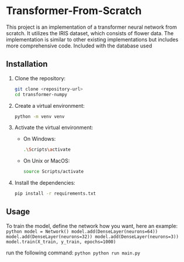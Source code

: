 # Transformer-From-Scratch

This project is an implementation of a transformer neural network from scratch. It utilizes the IRIS dataset, which consists of flower data. The implementation is similar to other existing implementations but includes more comprehensive code. Included with the database used

## Installation

1. Clone the repository:
	```sh
	git clone <repository-url>
	cd transformer-numpy
	```

2. Create a virtual environment:
	```sh
	python -m venv venv
	```

3. Activate the virtual environment:
	- On Windows:
		```sh
		.\Scripts\activate
		```
	- On Unix or MacOS:
		```sh
		source Scripts/activate
		```

4. Install the dependencies:
	```sh
	pip install -r requirements.txt
	```

## Usage

To train the model, define the network how you want, here an example:
    ```python
    model = Network()
    model.add(DenseLayer(neurons=64))
    model.add(DenseLayer(neurons=32))
    model.add(DenseLayer(neurons=3))
    model.train(X_train, y_train, epochs=1000)
    ```

run the following command:
    ```python
    python run main.py
    ```



